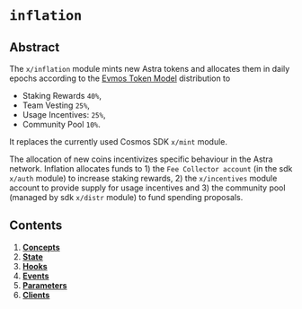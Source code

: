 <!--
order: 0
title: "Inflation Overview"
parent:
  title: "inflation"
-->

# `inflation`

## Abstract

The `x/inflation` module mints new Astra tokens and allocates them in daily
epochs according to the [Evmos Token
Model](https://evmos.blog/the-evmos-token-model-edc07014978b) distribution to

* Staking Rewards `40%`,
* Team Vesting `25%`,
* Usage Incentives: `25%`,
* Community Pool `10%`.

It replaces the currently used Cosmos SDK `x/mint` module.

The allocation of new coins incentivizes specific behaviour in the Astra
network. Inflation allocates funds to 1) the `Fee Collector account` (in the sdk
`x/auth` module) to increase staking rewards, 2) the  `x/incentives` module
account  to provide supply for usage incentives and 3) the community pool
(managed by sdk `x/distr` module) to fund spending proposals.

## Contents

1. **[Concepts](01_concepts.md)**
2. **[State](02_state.md)**
3. **[Hooks](03_hooks.md)**
4. **[Events](04_events.md)**
5. **[Parameters](05_parameters.md)**
6. **[Clients](06_clients.md)**
